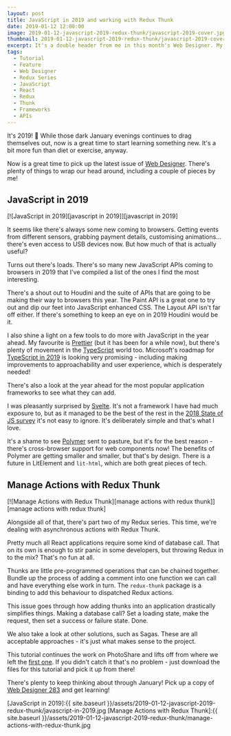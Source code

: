 ```yaml
---
layout: post
title: JavaScript in 2019 and working with Redux Thunk
date: 2019-01-12 12:00:00
image: 2019-01-12-javascript-2019-redux-thunk/javascript-2019-cover.jpg
thumbnail: 2019-01-12-javascript-2019-redux-thunk/javascript-2019-cover-sm.jpg
excerpt: It's a double header from me in this month's Web Designer. My choice of JavaScript APIs that are going to make an appearance in 2019, plus part two of my Redux series.
tags:
  - Tutorial
  - Feature
  - Web Designer
  - Redux Series
  - JavaScript
  - React
  - Redux
  - Thunk
  - Frameworks
  - APIs
---
```


It's 2019! 🎉 While those dark January evenings continues to drag themselves out, now is a great time to start learning something new. It's a bit more fun than diet or exercise, anyway.

Now is a great time to pick up the latest issue of [Web Designer][web designer]. There's plenty of things to wrap our head around, including a couple of pieces by me!

## JavaScript in 2019

[![JavaScript in 2019][javascript in 2019]][javascript in 2019]

It seems like there's always some new coming to browsers. Getting events from different sensors, grabbing payment details, customising animations... there's even access to USB devices now. But how much of that is actually useful?

Turns out there's loads. There's so many new JavaScript APIs coming to browsers in 2019 that I've compiled a list of the ones I find the most interesting.

There's a shout out to Houdini and the suite of APIs that are going to be making their way to browsers this year. The Paint API is a great one to try out and dip our feet into JavaScript enhanced CSS. The Layout API isn't far off either. If there's something to keep an eye on in 2019 Houdini would be it.

I also shine a light on a few tools to do more with JavaScript in the year ahead. My favourite is [Prettier][prettier] (but it has been for a while now), but there's plenty of movement in the [TypeScript][typescript] world too. Microsoft's roadmap for [TypeScript in 2019][typescript in 2019] is looking very promising - including making improvements to approachability and user experience, which is desperately needed!

There's also a look at the year ahead for the most popular application frameworks to see what they can add.

I was pleasantly surprised by [Svelte][svelte]. It's not a framework I have had much exposure to, but as it managed to be the best of the rest in the [2018 State of JS survey][state of js - other libraries] it's not easy to ignore. It's deliberately simple and that's what I love.

It's a shame to see [Polymer][polymer] sent to pasture, but it's for the best reason - there's cross-browser support for web components now! The benefits of Polymer are getting smaller and smaller, but that's by design. There is a future in LitElement and `lit-html`, which are both great pieces of tech.

## Manage Actions with Redux Thunk

[![Manage Actions with Redux Thunk][manage actions with redux thunk]][manage actions with redux thunk]

Alongside all of that, there's part two of my Redux series. This time, we're dealing with asynchronous actions with Redux Thunk.

Pretty much all React applications require some kind of database call. That on its own is enough to stir panic in some developers, but throwing Redux in to the mix? That's no fun at all.

Thunks are little pre-programmed operations that can be chained together. Bundle up the process of adding a comment into one function we can call and have everything else work in turn. The `redux-thunk` package is a binding to add this behaviour to dispatched Redux actions.

This issue goes through how adding thunks into an application drastically simplifies things. Making a database call? Set a loading state, make the request, then set a success or failure state. Done.

We also take a look at other solutions, such as Sagas. These are all acceptable approaches - it's just what makes sense to the project.

This tutorial continues the work on PhotoShare and lifts off from where we left the [first one][manage react application data with redux]. If you didn't catch it that's no problem - just download the files for this tutorial and pick it up from there!

There's plenty to keep thinking about through January! Pick up a copy of [Web Designer 283][web designer] and get learning!

[JavaScript in 2019]:{{ site.baseurl }}/assets/2019-01-12-javascript-2019-redux-thunk/javascript-in-2019.jpg
[Manage Actions with Redux Thunk]:{{ site.baseurl }}/assets/2019-01-12-javascript-2019-redux-thunk/manage-actions-with-redux-thunk.jpg

[web designer]: https://www.myfavouritemagazines.co.uk/web-designer-print-back-issues/web-designer-issue-283/
[prettier]: https://prettier.io/
[typescript]: https://www.typescriptlang.org/
[typescript in 2019]: https://github.com/Microsoft/TypeScript/issues/29288
[svelte]: https://svelte.technology/
[state of js - other libraries]: https://2018.stateofjs.com/front-end-frameworks/other-libraries/
[polymer]: https://www.polymer-project.org/
[manage react application data with redux]: https://mattcrouch.github.io/blog/2018/12/manage-react-application-data-with-redux/
